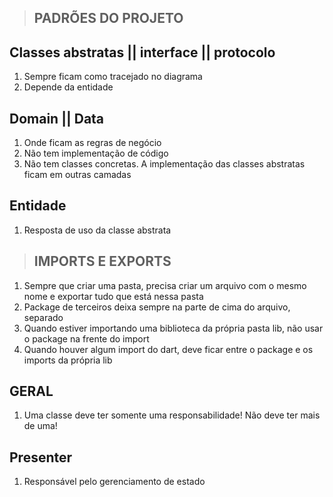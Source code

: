 > ## PADRÕES DO PROJETO

## Classes abstratas || interface || protocolo
1. Sempre ficam como tracejado no diagrama
2. Depende da entidade

## Domain || Data
1. Onde ficam as regras de negócio
2. Não tem implementação de código
3. Não tem classes concretas. A implementação das classes abstratas ficam em outras camadas

## Entidade
1. Resposta de uso da classe abstrata

> ## IMPORTS E EXPORTS
1. Sempre que criar uma pasta, precisa criar um arquivo com o mesmo nome e exportar tudo que está nessa pasta
2. Package de terceiros deixa sempre na parte de cima do arquivo, separado
3. Quando estiver importando uma biblioteca da própria pasta lib, não usar o package na frente do import
4. Quando houver algum import do dart, deve ficar entre o package e os imports da própria lib

## GERAL
1. Uma classe deve ter somente uma responsabilidade! Não deve ter mais de uma!

## Presenter
1. Responsável pelo gerenciamento de estado
